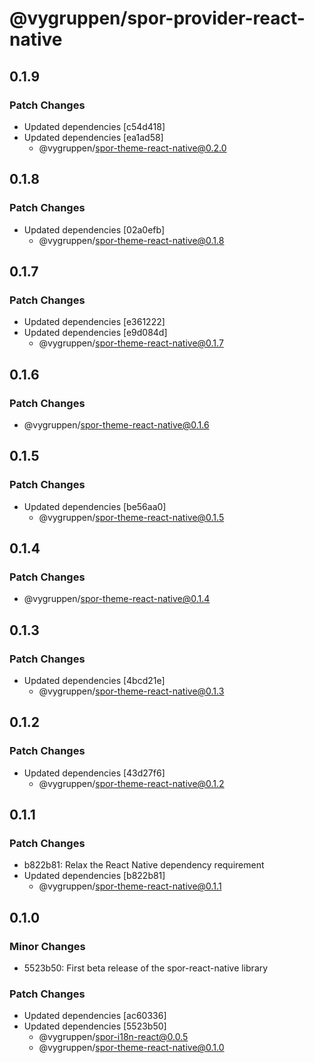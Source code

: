 # @vygruppen/spor-provider-react-native

## 0.1.9

### Patch Changes

- Updated dependencies [c54d418]
- Updated dependencies [ea1ad58]
  - @vygruppen/spor-theme-react-native@0.2.0

## 0.1.8

### Patch Changes

- Updated dependencies [02a0efb]
  - @vygruppen/spor-theme-react-native@0.1.8

## 0.1.7

### Patch Changes

- Updated dependencies [e361222]
- Updated dependencies [e9d084d]
  - @vygruppen/spor-theme-react-native@0.1.7

## 0.1.6

### Patch Changes

- @vygruppen/spor-theme-react-native@0.1.6

## 0.1.5

### Patch Changes

- Updated dependencies [be56aa0]
  - @vygruppen/spor-theme-react-native@0.1.5

## 0.1.4

### Patch Changes

- @vygruppen/spor-theme-react-native@0.1.4

## 0.1.3

### Patch Changes

- Updated dependencies [4bcd21e]
  - @vygruppen/spor-theme-react-native@0.1.3

## 0.1.2

### Patch Changes

- Updated dependencies [43d27f6]
  - @vygruppen/spor-theme-react-native@0.1.2

## 0.1.1

### Patch Changes

- b822b81: Relax the React Native dependency requirement
- Updated dependencies [b822b81]
  - @vygruppen/spor-theme-react-native@0.1.1

## 0.1.0

### Minor Changes

- 5523b50: First beta release of the spor-react-native library

### Patch Changes

- Updated dependencies [ac60336]
- Updated dependencies [5523b50]
  - @vygruppen/spor-i18n-react@0.0.5
  - @vygruppen/spor-theme-react-native@0.1.0
